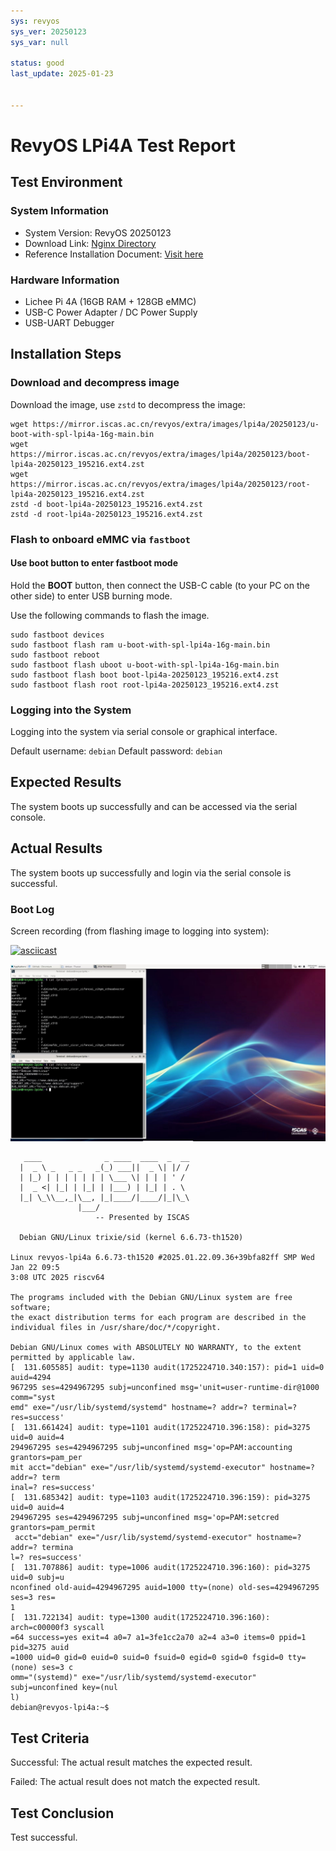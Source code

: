 ```yaml
---
sys: revyos
sys_ver: 20250123
sys_var: null

status: good
last_update: 2025-01-23


---
```


# RevyOS LPi4A Test Report

## Test Environment

### System Information

- System Version: RevyOS 20250123
- Download Link: [Nginx Directory](https://mirror.iscas.ac.cn/revyos/extra/images/lpi4a/20250123/)
- Reference Installation Document: [Visit here](https://revyos.github.io/docs/)

### Hardware Information

- Lichee Pi 4A (16GB RAM + 128GB eMMC)
- USB-C Power Adapter / DC Power Supply
- USB-UART Debugger

## Installation Steps

### Download and decompress image

Download the image, use `zstd` to decompress the image:

```shell
wget https://mirror.iscas.ac.cn/revyos/extra/images/lpi4a/20250123/u-boot-with-spl-lpi4a-16g-main.bin
wget https://mirror.iscas.ac.cn/revyos/extra/images/lpi4a/20250123/boot-lpi4a-20250123_195216.ext4.zst
wget https://mirror.iscas.ac.cn/revyos/extra/images/lpi4a/20250123/root-lpi4a-20250123_195216.ext4.zst
zstd -d boot-lpi4a-20250123_195216.ext4.zst
zstd -d root-lpi4a-20250123_195216.ext4.zst
```

### Flash to onboard eMMC via `fastboot`

#### Use boot button to enter fastboot mode

Hold the **BOOT** button, then connect the USB-C cable (to your PC on the other side) to enter USB burning mode.

Use the following commands to flash the image.

```shell
sudo fastboot devices
sudo fastboot flash ram u-boot-with-spl-lpi4a-16g-main.bin
sudo fastboot reboot
sudo fastboot flash uboot u-boot-with-spl-lpi4a-16g-main.bin
sudo fastboot flash boot boot-lpi4a-20250123_195216.ext4.zst
sudo fastboot flash root root-lpi4a-20250123_195216.ext4.zst
```

### Logging into the System

Logging into the system via serial console or graphical interface.

Default username: `debian`
Default password: `debian`

## Expected Results

The system boots up successfully and can be accessed via the serial console.

## Actual Results

The system boots up successfully and login via the serial console is successful.

### Boot Log

Screen recording (from flashing image to logging into system):

[![asciicast](https://asciinema.org/a/aG83MyK1jsHqWPD234Trl1GEp.svg)](https://asciinema.org/a/aG83MyK1jsHqWPD234Trl1GEp)

![A](A.jpg)

```log
   ____              _ ____  ____  _  __
  |  _ \ _   _ _   _(_) ___||  _ \| |/ /
  | |_) | | | | | | | \___ \| | | | ' / 
  |  _ <| |_| | |_| | |___) | |_| | . \ 
  |_| \_\\__,_|\__, |_|____/|____/|_|\_\
               |___/                    
                   -- Presented by ISCAS

  Debian GNU/Linux trixie/sid (kernel 6.6.73-th1520)

Linux revyos-lpi4a 6.6.73-th1520 #2025.01.22.09.36+39bfa82ff SMP Wed Jan 22 09:5
3:08 UTC 2025 riscv64

The programs included with the Debian GNU/Linux system are free software;
the exact distribution terms for each program are described in the
individual files in /usr/share/doc/*/copyright.

Debian GNU/Linux comes with ABSOLUTELY NO WARRANTY, to the extent
permitted by applicable law.
[  131.605585] audit: type=1130 audit(1725224710.340:157): pid=1 uid=0 auid=4294
967295 ses=4294967295 subj=unconfined msg='unit=user-runtime-dir@1000 comm="syst
emd" exe="/usr/lib/systemd/systemd" hostname=? addr=? terminal=? res=success'
[  131.661424] audit: type=1101 audit(1725224710.396:158): pid=3275 uid=0 auid=4
294967295 ses=4294967295 subj=unconfined msg='op=PAM:accounting grantors=pam_per
mit acct="debian" exe="/usr/lib/systemd/systemd-executor" hostname=? addr=? term
inal=? res=success'
[  131.685342] audit: type=1103 audit(1725224710.396:159): pid=3275 uid=0 auid=4
294967295 ses=4294967295 subj=unconfined msg='op=PAM:setcred grantors=pam_permit
 acct="debian" exe="/usr/lib/systemd/systemd-executor" hostname=? addr=? termina
l=? res=success'                                     
[  131.707886] audit: type=1006 audit(1725224710.396:160): pid=3275 uid=0 subj=u
nconfined old-auid=4294967295 auid=1000 tty=(none) old-ses=4294967295 ses=3 res=
1
[  131.722134] audit: type=1300 audit(1725224710.396:160): arch=c00000f3 syscall
=64 success=yes exit=4 a0=7 a1=3fe1cc2a70 a2=4 a3=0 items=0 ppid=1 pid=3275 auid
=1000 uid=0 gid=0 euid=0 suid=0 fsuid=0 egid=0 sgid=0 fsgid=0 tty=(none) ses=3 c
omm="(systemd)" exe="/usr/lib/systemd/systemd-executor" subj=unconfined key=(nul
l)
debian@revyos-lpi4a:~$ 
```

## Test Criteria

Successful: The actual result matches the expected result.

Failed: The actual result does not match the expected result.

## Test Conclusion

Test successful.
